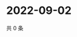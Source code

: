 # 2022-09-02

共 0 条

<!-- BEGIN WEIBO -->
<!-- 最后更新时间 Fri Sep 02 2022 01:13:18 GMT+0800 (China Standard Time) -->

<!-- END WEIBO -->
